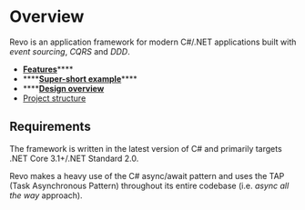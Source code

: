 # Overview

Revo is an application framework for modern C\#/.NET applications built with _event sourcing_, _CQRS_ and _DDD_.

* [**Features**](../features.md)\*\*\*\*
* \*\*\*\*[**Super-short example**](../super-short-example.md)\*\*\*\*
* \*\*\*\*[**Design overview**](design-overview.md)
* [Project structure](project-structure.md)

## Requirements

The framework is written in the latest version of C\# and primarily targets .NET Core 3.1+/.NET Standard 2.0.

Revo makes a heavy use of the C\# async/await pattern and uses the TAP \(Task Asynchronous Pattern\) throughout its entire codebase \(i.e. _async all the way_ approach\).

